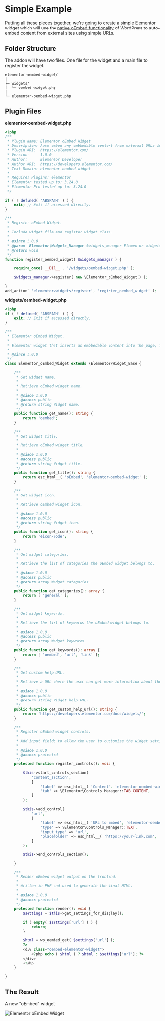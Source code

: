 # Simple Example

<Badge type="tip" vertical="top" text="Elementor Core" /> <Badge type="warning" vertical="top" text="Intermediate" />

Putting all these pieces together, we're going to create a simple Elementor widget which will use the [native oEmbed functionality](https://developer.wordpress.org/reference/functions/wp_oembed_get/) of WordPress to auto-embed content from external sites using simple URLs.

## Folder Structure

The addon will have two files. One file for the widget and a main file to register the widget.

```
elementor-oembed-widget/
|
├─ widgets/
|  └─ oembed-widget.php
|
└─ elementor-oembed-widget.php
```

## Plugin Files

**elementor-oembed-widget.php**

```php
<?php
/**
 * Plugin Name: Elementor oEmbed Widget
 * Description: Auto embed any embbedable content from external URLs into Elementor.
 * Plugin URI:  https://elementor.com/
 * Version:     1.0.0
 * Author:      Elementor Developer
 * Author URI:  https://developers.elementor.com/
 * Text Domain: elementor-oembed-widget
 *
 * Requires Plugins: elementor
 * Elementor tested up to: 3.24.0
 * Elementor Pro tested up to: 3.24.0
 */

if ( ! defined( 'ABSPATH' ) ) {
	exit; // Exit if accessed directly.
}

/**
 * Register oEmbed Widget.
 *
 * Include widget file and register widget class.
 *
 * @since 1.0.0
 * @param \Elementor\Widgets_Manager $widgets_manager Elementor widgets manager.
 * @return void
 */
function register_oembed_widget( $widgets_manager ) {

	require_once( __DIR__ . '/widgets/oembed-widget.php' );

	$widgets_manager->register( new \Elementor_oEmbed_Widget() );

}
add_action( 'elementor/widgets/register', 'register_oembed_widget' );
```

**widgets/oembed-widget.php**

```php
<?php
if ( ! defined( 'ABSPATH' ) ) {
	exit; // Exit if accessed directly.
}

/**
 * Elementor oEmbed Widget.
 *
 * Elementor widget that inserts an embbedable content into the page, from any given URL.
 *
 * @since 1.0.0
 */
class Elementor_oEmbed_Widget extends \Elementor\Widget_Base {

	/**
	 * Get widget name.
	 *
	 * Retrieve oEmbed widget name.
	 *
	 * @since 1.0.0
	 * @access public
	 * @return string Widget name.
	 */
	public function get_name(): string {
		return 'oembed';
	}

	/**
	 * Get widget title.
	 *
	 * Retrieve oEmbed widget title.
	 *
	 * @since 1.0.0
	 * @access public
	 * @return string Widget title.
	 */
	public function get_title(): string {
		return esc_html__( 'oEmbed', 'elementor-oembed-widget' );
	}

	/**
	 * Get widget icon.
	 *
	 * Retrieve oEmbed widget icon.
	 *
	 * @since 1.0.0
	 * @access public
	 * @return string Widget icon.
	 */
	public function get_icon(): string {
		return 'eicon-code';
	}

	/**
	 * Get widget categories.
	 *
	 * Retrieve the list of categories the oEmbed widget belongs to.
	 *
	 * @since 1.0.0
	 * @access public
	 * @return array Widget categories.
	 */
	public function get_categories(): array {
		return [ 'general' ];
	}

	/**
	 * Get widget keywords.
	 *
	 * Retrieve the list of keywords the oEmbed widget belongs to.
	 *
	 * @since 1.0.0
	 * @access public
	 * @return array Widget keywords.
	 */
	public function get_keywords(): array {
		return [ 'oembed', 'url', 'link' ];
	}

	/**
	 * Get custom help URL.
	 *
	 * Retrieve a URL where the user can get more information about the widget.
	 *
	 * @since 1.0.0
	 * @access public
	 * @return string Widget help URL.
	 */
	public function get_custom_help_url(): string {
		return 'https://developers.elementor.com/docs/widgets/';
	}

	/**
	 * Register oEmbed widget controls.
	 *
	 * Add input fields to allow the user to customize the widget settings.
	 *
	 * @since 1.0.0
	 * @access protected
	 */
	protected function register_controls(): void {

		$this->start_controls_section(
			'content_section',
			[
				'label' => esc_html__( 'Content', 'elementor-oembed-widget' ),
				'tab' => \Elementor\Controls_Manager::TAB_CONTENT,
			]
		);

		$this->add_control(
			'url',
			[
				'label' => esc_html__( 'URL to embed', 'elementor-oembed-widget' ),
				'type' => \Elementor\Controls_Manager::TEXT,
				'input_type' => 'url',
				'placeholder' => esc_html__( 'https://your-link.com', 'elementor-oembed-widget' ),
			]
		);

		$this->end_controls_section();

	}

	/**
	 * Render oEmbed widget output on the frontend.
	 *
	 * Written in PHP and used to generate the final HTML.
	 *
	 * @since 1.0.0
	 * @access protected
	 */
	protected function render(): void {
		$settings = $this->get_settings_for_display();

		if ( empty( $settings['url'] ) ) {
			return;
		}

		$html = wp_oembed_get( $settings['url'] );
		?>
		<div class="oembed-elementor-widget">
			<?php echo ( $html ) ? $html : $settings['url']; ?>
		</div>
		<?php
	}

}
```

## The Result

A new "oEmbed" widget:

<img :src="$withBase('/assets/img/elementor-widget-oembed.png')" alt="Elementor oEmbed Widget">
